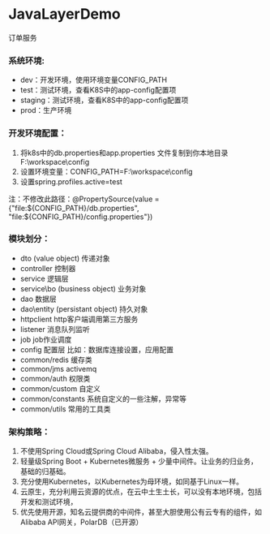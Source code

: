 # JavaLayerDemo
订单服务

### 系统环境:
* dev：开发环境，使用环境变量CONFIG_PATH
* test：测试环境，查看K8S中的app-config配置项
* staging：测试环境，查看K8S中的app-config配置项
* prod：生产环境

### 开发环境配置：
1. 将k8s中的db.properties和app.properties 文件复制到你本地目录F:\workspace\config
2. 设置环境变量：CONFIG_PATH=F:\workspace\config
3. 设置spring.profiles.active=test

注：不修改此路径：@PropertySource(value = {"file:${CONFIG_PATH}/db.properties", "file:${CONFIG_PATH}/config.properties"})


### 模块划分：
* dto  (value object) 				传递对象
* controller						控制器
* service 							逻辑层
* service\bo (business object) 		业务对象
* dao          						数据层
* dao\entity  (persistant object) 	持久对象
* httpclient 						http客户端调用第三方服务
* listener 							消息队列监听
* job 						        job作业调度
* config							配置层 比如：数据库连接设置，应用配置
* common/redis  					缓存类
* common/jms 					    activemq
* common/auth 				        权限类
* common/custom  			        自定义
* common/constants 			        系统自定义的一些注解，异常等
* common/utils   				    常用的工具类

### 架构策略：
1. 不使用Spring Cloud或Spring Cloud Alibaba，侵入性太强。
2. 轻量级Spring Boot + Kubernetes微服务 + 少量中间件。让业务的归业务，基础的归基础。
3. 充分使用Kubernetes，以Kubernetes为母环境，如同基于Linux一样。
4. 云原生，充分利用云资源的优点，在云中土生土长，可以没有本地环境，包括开发和测试环境，
5. 优先使用开源，知名云提供商的中间件，甚至大胆使用公有云专有的组件，如Alibaba API网关，PolarDB（已开源）